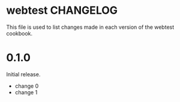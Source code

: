 # webtest CHANGELOG

This file is used to list changes made in each version of the webtest cookbook.

# 0.1.0

Initial release.

- change 0
- change 1

